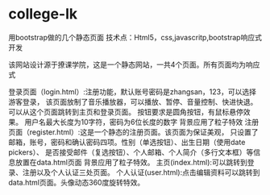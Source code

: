 # college-lk
用bootstrap做的几个静态页面
技术点：Html5，css,javascritp,bootstrap响应式开发

该网站设计源于撩课学院，这是一个静态网站，一共4个页面。所有页面均为响应式

登录页面（login.html）:注册功能，默认账号密码是zhangsan，123，可以选择游客登录， 该页面放制了音乐播放器，可以播放、暂停、音量控制、快进快退。可以从这个页面跳转到主页和登录页面。 按钮要求是圆角按钮，有鼠标悬停效果。 用户名最大长度为10字符，密码为6位长度的数字 背景应用了粒子特效
注册页面（register.html）:这是一个静态的注册页面。该页面为保证美观， 只设置了邮箱，账号，密码和确认密码四项。性别（单选按钮）、出生日期（使用date pickers）、 是否接受邮件（复选按钮）、个人邮箱、个人简介（多行文本框）等信息放置在data.html页面 背景应用了粒子特效。
主页(index.html):可以跳转到登录、注册以及个人认证三处页面。
个人认证(user.html):点击编辑资料可以跳转到data.html页面。头像动态360度旋转特效。
